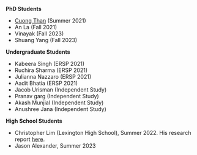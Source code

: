 **PhD Students**

- [Cuong Than](https://thanvietcuong.github.io) (Summer 2021)
- An La (Fall 2021)
- Vinayak (Fall 2023)
- Shuang Yang (Fall 2023)


**Undergraduate Students**

- Kabeera Singh (ERSP 2021)
- Ruchira Sharma (ERSP 2021)
- Julianna Nazzaro (ERSP 2021)
- Aadit Bhatia (ERSP 2021)
- Jacob Urisman (Independent Study)
- Pranav garg (Independent Study)
- Akash Munjial (Independent Study)
- Anushree Jana (Independent Study)

**High School Students**

- Christopher Lim (Lexington High School), Summer 2022. His research report [here](https://docs.google.com/document/d/1UfwNaYc-p_eTSg6QqEQDW_xrX0vwlLODLNpQj32-OLw/edit).
- Jason Alexander, Summer 2023


